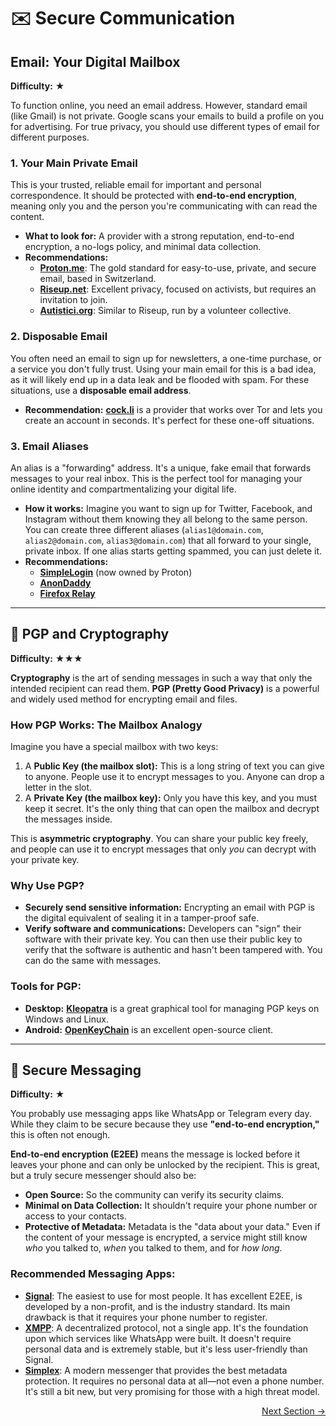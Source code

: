 # ✉️ Secure Communication

## Email: Your Digital Mailbox

**Difficulty:** ★

To function online, you need an email address. However, standard email (like Gmail) is not private. Google scans your emails to build a profile on you for advertising. For true privacy, you should use different types of email for different purposes.

### 1. Your Main Private Email

This is your trusted, reliable email for important and personal correspondence. It should be protected with **end-to-end encryption**, meaning only you and the person you're communicating with can read the content.

-   **What to look for:** A provider with a strong reputation, end-to-end encryption, a no-logs policy, and minimal data collection.
-   **Recommendations:**
    -   [**Proton.me**](https://proton.me/): The gold standard for easy-to-use, private, and secure email, based in Switzerland.
    -   [**Riseup.net**](https://riseup.net/): Excellent privacy, focused on activists, but requires an invitation to join.
    -   [**Autistici.org**](https://www.autistici.org/): Similar to Riseup, run by a volunteer collective.

### 2. Disposable Email

You often need an email to sign up for newsletters, a one-time purchase, or a service you don't fully trust. Using your main email for this is a bad idea, as it will likely end up in a data leak and be flooded with spam. For these situations, use a **disposable email address**.

-   **Recommendation:** [**cock.li**](http://cock.li/) is a provider that works over Tor and lets you create an account in seconds. It's perfect for these one-off situations.

### 3. Email Aliases

An alias is a "forwarding" address. It's a unique, fake email that forwards messages to your real inbox. This is the perfect tool for managing your online identity and compartmentalizing your digital life.

-   **How it works:** Imagine you want to sign up for Twitter, Facebook, and Instagram without them knowing they all belong to the same person. You can create three different aliases (`alias1@domain.com`, `alias2@domain.com`, `alias3@domain.com`) that all forward to your single, private inbox. If one alias starts getting spammed, you can just delete it.
-   **Recommendations:**
    -   [**SimpleLogin**](https://simplelogin.io/) (now owned by Proton)
    -   [**AnonDaddy**](https://anondaddy.com/)
    -   [**Firefox Relay**](https://relay.firefox.com/)

---

## 🔐 PGP and Cryptography

**Difficulty:** ★★★

**Cryptography** is the art of sending messages in such a way that only the intended recipient can read them. **PGP (Pretty Good Privacy)** is a powerful and widely used method for encrypting email and files.

### How PGP Works: The Mailbox Analogy

Imagine you have a special mailbox with two keys:
1.  A **Public Key (the mailbox slot):** This is a long string of text you can give to anyone. People use it to encrypt messages to you. Anyone can drop a letter in the slot.
2.  A **Private Key (the mailbox key):** Only you have this key, and you must keep it secret. It's the only thing that can open the mailbox and decrypt the messages inside.

This is **asymmetric cryptography**. You can share your public key freely, and people can use it to encrypt messages that only *you* can decrypt with your private key.

### Why Use PGP?

-   **Securely send sensitive information:** Encrypting an email with PGP is the digital equivalent of sealing it in a tamper-proof safe.
-   **Verify software and communications:** Developers can "sign" their software with their private key. You can then use their public key to verify that the software is authentic and hasn't been tampered with. You can do the same with messages.

### Tools for PGP:

-   **Desktop:** [**Kleopatra**](https://www.openpgp.org/software/kleopatra/) is a great graphical tool for managing PGP keys on Windows and Linux.
-   **Android:** [**OpenKeyChain**](https://www.openkeychain.org/) is an excellent open-source client.

---

## 💬 Secure Messaging

**Difficulty:** ★

You probably use messaging apps like WhatsApp or Telegram every day. While they claim to be secure because they use **"end-to-end encryption,"** this is often not enough.

**End-to-end encryption (E2EE)** means the message is locked before it leaves your phone and can only be unlocked by the recipient. This is great, but a truly secure messenger should also be:

-   **Open Source:** So the community can verify its security claims.
-   **Minimal on Data Collection:** It shouldn't require your phone number or access to your contacts.
-   **Protective of Metadata:** Metadata is the "data about your data." Even if the content of your message is encrypted, a service might still know *who* you talked to, *when* you talked to them, and for *how long*.

### Recommended Messaging Apps:

-   [**Signal**](https://signal.org/): The easiest to use for most people. It has excellent E2EE, is developed by a non-profit, and is the industry standard. Its main drawback is that it requires your phone number to register.
-   [**XMPP**](https://xmpp.org/): A decentralized protocol, not a single app. It's the foundation upon which services like WhatsApp were built. It doesn't require personal data and is extremely stable, but it's less user-friendly than Signal.
-   [**Simplex**](https://simplex.chat/): A modern messenger that provides the best metadata protection. It requires no personal data at all—not even a phone number. It's still a bit new, but very promising for those with a high threat model.

<div class="next-section-button-container">
<p align="right"><a href="#/account-and-data-security" class="next-section-button">Next Section &rarr;</a></p>
</div>
